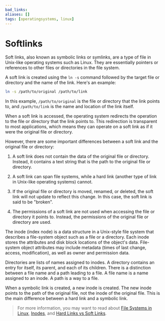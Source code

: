 ```yaml
---
bad_links: 
aliases: []
tags: [operatingsystems, linux]
---
```

# Softlinks

Soft links, also known as symbolic links or symlinks, are a type of file in Unix-like operating systems such as Linux. They are essentially pointers or references to other files or directories in the file system. 

A soft link is created using the `ln -s` command followed by the target file or directory and the name of the link. Here's an example:

```bash
ln -s /path/to/original /path/to/link
```

In this example, `/path/to/original` is the file or directory that the link points to, and `/path/to/link` is the name and location of the link itself. 

When a soft link is accessed, the operating system redirects the operation to the file or directory that the link points to. This redirection is transparent to most applications, which means they can operate on a soft link as if it were the original file or directory. 

However, there are some important differences between a soft link and the original file or directory:

1. A soft link does not contain the data of the original file or directory. Instead, it contains a text string that is the path to the original file or directory. 

2. A soft link can span file systems, while a hard link (another type of link in Unix-like operating systems) cannot. 

3. If the original file or directory is moved, renamed, or deleted, the soft link will not update to reflect this change. In this case, the soft link is said to be "broken".

4. The permissions of a soft link are not used when accessing the file or directory it points to. Instead, the permissions of the original file or directory are used. 

The inode (index node) is a data structure in a Unix-style file system that describes a file-system object such as a file or a directory. Each inode stores the attributes and disk block locations of the object's data. File-system object attributes may include metadata (times of last change, access, modification), as well as owner and permission data.

Directories are lists of names assigned to inodes. A directory contains an entry for itself, its parent, and each of its children. There is a distinction between a file name and a path leading to a file. A file name is a name assigned to an inode. A path is a way to a file.

When a symbolic link is created, a new inode is created. The new inode points to the path of the original file, not the inode of the original file. This is the main difference between a hard link and a symbolic link.

> For more information, you may want to read about [File Systems in Linux](https://www.google.com/search?q=File+Systems+in+Linux), [Inodes](https://www.google.com/search?q=Inodes), and [Hard Links vs Soft Links](https://www.google.com/search?q=Hard+Links+vs+Soft+Links).
